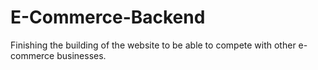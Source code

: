 # E-Commerce-Backend
Finishing the building of the website to be able to compete with other e-commerce businesses.
